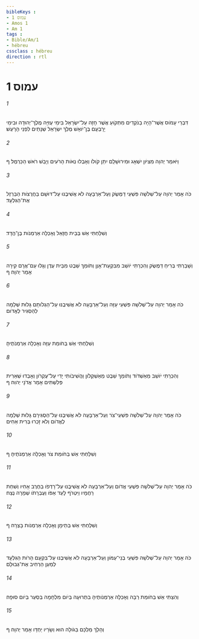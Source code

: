 ```yaml
---
bibleKeys : 
- עמוס 1
- Amos 1
- Am 1
tags : 
- Bible/Am/1
- hébreu
cssclass : hébreu
direction : rtl
---
```


# עמוס 1

###### 1
דִּבְרֵי עָמֹוס אֲשֶׁר־הָיָה בַנֹּקְדִים מִתְּקֹועַ אֲשֶׁר חָזָה עַל־יִשְׂרָאֵל בִּימֵי עֻזִּיָּה מֶלֶךְ־יְהוּדָה וּבִימֵי יָרָבְעָם בֶּן־יֹואָשׁ מֶלֶךְ יִשְׂרָאֵל שְׁנָתַיִם לִפְנֵי הָרָעַשׁ׃
###### 2
וַיֹּאמַר יְהוָה מִצִּיֹּון יִשְׁאָג וּמִירוּשָׁלִַם יִתֵּן קֹולֹו וְאָבְלוּ נְאֹות הָרֹעִים וְיָבֵשׁ רֹאשׁ הַכַּרְמֶל׃ ף
###### 3
כֹּה אָמַר יְהוָה עַל־שְׁלֹשָׁה פִּשְׁעֵי דַמֶּשֶׂק וְעַל־אַרְבָּעָה לֹא אֲשִׁיבֶנּוּ עַל־דּוּשָׁם בַּחֲרֻצֹות הַבַּרְזֶל אֶת־הַגִּלְעָד׃
###### 4
וְשִׁלַּחְתִּי אֵשׁ בְּבֵית חֲזָאֵל וְאָכְלָה אַרְמְנֹות בֶּן־הֲדָד׃
###### 5
וְשָׁבַרְתִּי בְּרִיחַ דַּמֶּשֶׂק וְהִכְרַתִּי יֹושֵׁב מִבִּקְעַת־אָוֶן וְתֹומֵךְ שֵׁבֶט מִבֵּית עֶדֶן וְגָלוּ עַם־אֲרָם קִירָה אָמַר יְהוָה׃ ף
###### 6
כֹּה אָמַר יְהוָה עַל־שְׁלֹשָׁה פִּשְׁעֵי עַזָּה וְעַל־אַרְבָּעָה לֹא אֲשִׁיבֶנּוּ עַל־הַגְלֹותָם גָּלוּת שְׁלֵמָה לְהַסְגִּיר לֶאֱדֹום׃
###### 7
וְשִׁלַּחְתִּי אֵשׁ בְּחֹומַת עַזָּה וְאָכְלָה אַרְמְנֹתֶיהָ׃
###### 8
וְהִכְרַתִּי יֹושֵׁב מֵאַשְׁדֹּוד וְתֹומֵךְ שֵׁבֶט מֵאַשְׁקְלֹון וַהֲשִׁיבֹותִי יָדִי עַל־עֶקְרֹון וְאָבְדוּ שְׁאֵרִית פְּלִשְׁתִּים אָמַר אֲדֹנָי יְהוִה׃ ף
###### 9
כֹּה אָמַר יְהוָה עַל־שְׁלֹשָׁה פִּשְׁעֵי־צֹר וְעַל־אַרְבָּעָה לֹא אֲשִׁיבֶנּוּ עַל־הַסְגִּירָם גָּלוּת שְׁלֵמָה לֶאֱדֹום וְלֹא זָכְרוּ בְּרִית אַחִים׃
###### 10
וְשִׁלַּחְתִּי אֵשׁ בְּחֹומַת צֹר וְאָכְלָה אַרְמְנֹתֶיהָ׃ ף
###### 11
כֹּה אָמַר יְהוָה עַל־שְׁלֹשָׁה פִּשְׁעֵי אֱדֹום וְעַל־אַרְבָּעָה לֹא אֲשִׁיבֶנּוּ עַל־רָדְפֹו בַחֶרֶב אָחִיו וְשִׁחֵת רַחֲמָיו וַיִּטְרֹף לָעַד אַפֹּו וְעֶבְרָתֹו שְׁמָרָה נֶצַח׃
###### 12
וְשִׁלַּחְתִּי אֵשׁ בְּתֵימָן וְאָכְלָה אַרְמְנֹות בָּצְרָה׃ ף
###### 13
כֹּה אָמַר יְהוָה עַל־שְׁלֹשָׁה פִּשְׁעֵי בְנֵי־עַמֹּון וְעַל־אַרְבָּעָה לֹא אֲשִׁיבֶנּוּ עַל־בִּקְעָם הָרֹות הַגִּלְעָד לְמַעַן הַרְחִיב אֶת־גְּבוּלָם׃
###### 14
וְהִצַּתִּי אֵשׁ בְּחֹומַת רַבָּה וְאָכְלָה אַרְמְנֹותֶיהָ בִּתְרוּעָה בְּיֹום מִלְחָמָה בְּסַעַר בְּיֹום סוּפָה׃
###### 15
וְהָלַךְ מַלְכָּם בַּגֹּולָה הוּא וְשָׂרָיו יַחְדָּו אָמַר יְהוָה׃ ף
